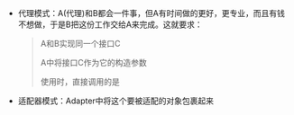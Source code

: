 - 代理模式：A(代理)和B都会一件事，但A有时间做的更好，更专业，而且有钱不想做，于是B把这份工作交给A来完成。这就要求：

  > A和B实现同一个接口C
  >
  > A中将接口C作为它的构造参数
  >
  > 使用时，直接调用的是



- 适配器模式：Adapter中将这个要被适配的对象包裹起来